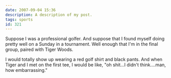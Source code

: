```yaml
---
date: 2007-09-04 15:36
description: A description of my post.
tags: sports
id: 321
---
```

Suppose I was a professional golfer.  And suppose that I found myself doing pretty well on a Sunday in a tournament.  Well enough that I'm in the final group, paired with Tiger Woods.

I would totally show up wearing a red golf shirt and black pants.  And when Tiger and I met on the first tee, I would be like, "oh shit...I didn't think....man, how embarrassing."